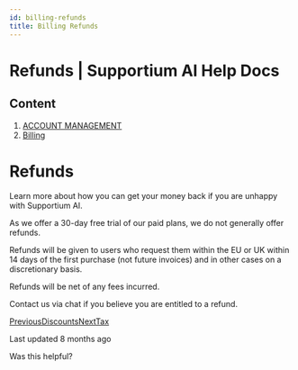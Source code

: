 ```yaml
---
id: billing-refunds
title: Billing Refunds
---
```



# Refunds | Supportium AI Help Docs

## Content

  1. [ACCOUNT MANAGEMENT](/account-management)
  2. [Billing](/account-management/billing)

# Refunds

Learn more about how you can get your money back if you are unhappy with Supportium AI.

As we offer a 30-day free trial of our paid plans, we do not generally offer refunds.

Refunds will be given to users who request them within the EU or UK within 14 days of the first purchase (not future invoices) and in other cases on a discretionary basis.

Refunds will be net of any fees incurred.

Contact us via chat if you believe you are entitled to a refund.

[PreviousDiscounts](/account-management/billing/discounts)[NextTax](/account-management/billing/tax)

Last updated 8 months ago

Was this helpful?
